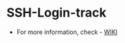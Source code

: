 SSH-Login-track
=====================
- For more information, check - [WIKI](https://github.com/sngrmvj/ssh-login-tracker/wiki/ssh-login-tracker)
